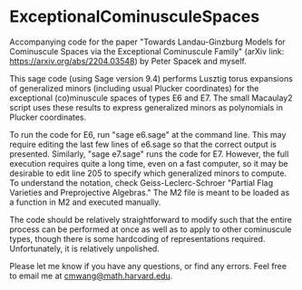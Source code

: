 # ExceptionalCominusculeSpaces
Accompanying code for the paper "Towards Landau-Ginzburg Models for Cominuscule Spaces via the Exceptional Cominuscule Family" (arXiv link: https://arxiv.org/abs/2204.03548) by Peter Spacek and myself.

This sage code (using Sage version 9.4) performs Lusztig torus expansions of generalized minors (including usual Plucker coordinates) for the exceptional (co)minuscule spaces of types E6 and E7. The small Macaulay2 script uses these results to express generalized minors as polynomials in Plucker coordinates. 

To run the code for E6, run "sage e6.sage" at the command line. This may require editing the last few lines of e6.sage so that the correct output is presented. Similarly, "sage e7.sage" runs the code for E7. However, the full execution requires quite a long time, even on a fast computer, so it may be desirable to edit line 205 to specify which generalized minors to compute. To understand the notation, check Geiss-Leclerc-Schroer "Partial Flag Varieties and Preprojective Algebras." The M2 file is meant to be loaded as a function in M2 and executed manually.

The code should be relatively straightforward to modify such that the entire process can be performed at once as well as to apply to other cominuscule types, though there is some hardcoding of representations required. Unfortunately, it is relatively unpolished.

Please let me know if you have any questions, or find any errors. Feel free to email me at cmwang@math.harvard.edu.
